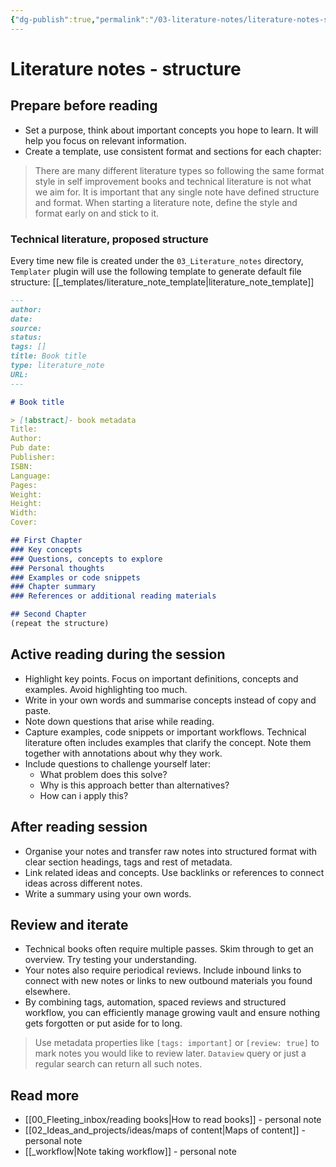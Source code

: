 ```yaml
---
{"dg-publish":true,"permalink":"/03-literature-notes/literature-notes-structure/","title":"Literature notes - structure","tags":["obsidian","index","workflow"]}
---
```



# Literature notes - structure

## Prepare before reading

- Set a purpose, think about important concepts you hope to learn. It will help you focus on relevant information.
- Create a template, use consistent format and sections for each chapter:

>There are many different literature types so following the same format style in self improvement books and technical literature is not what we aim for. It is important that any single note have defined structure and format. When starting a literature note, define the style and format early on and stick to it.

### Technical literature, proposed structure

Every time new file is created under the `03_Literature_notes` directory, `Templater` plugin will use the following template to generate default file structure: [[_templates/literature_note_template\|literature_note_template]]

```md
---
author: 
date: 
source: 
status: 
tags: []
title: Book title
type: literature_note
URL: 
---

# Book title

> [!abstract]- book metadata
Title:
Author:
Pub date:
Publisher:
ISBN:
Language:
Pages:
Weight:
Height:
Width:
Cover:

## First Chapter
### Key concepts
### Questions, concepts to explore
### Personal thoughts
### Examples or code snippets
### Chapter summary
### References or additional reading materials

## Second Chapter
(repeat the structure)
```

## Active reading during the session

- Highlight key points. Focus on important definitions, concepts and examples. Avoid highlighting too much.
- Write in your own words and summarise concepts instead of copy and paste.
- Note down questions that arise while reading.
- Capture examples, code snippets or important workflows. Technical literature often includes examples that clarify the concept. Note them together with annotations about why they work.
- Include questions to challenge yourself later:
  - What problem does this solve?
  - Why is this approach better than alternatives?
  - How can i apply this?

## After reading session

- Organise your notes and transfer raw notes into structured format with clear section headings, tags and rest of metadata.
- Link related ideas and concepts. Use backlinks or references to connect ideas across different notes.
- Write a summary using your own words.

## Review and iterate

- Technical books often require multiple passes. Skim through to get an overview. Try testing your understanding.
- Your notes also require periodical reviews. Include inbound links to connect with new notes or links to new outbound materials you found elsewhere.
- By combining tags, automation, spaced reviews and structured workflow, you can efficiently manage growing vault and ensure nothing gets forgotten or put aside for to long.

>Use metadata properties like `[tags: important]` or `[review: true]` to mark notes you would like to review later. `Dataview` query or just a regular search can return all such notes.

## Read more

- [[00_Fleeting_inbox/reading books\|How to read books]] - personal note
- [[02_Ideas_and_projects/ideas/maps of content\|Maps of content]] - personal note
- [[_workflow\|Note taking workflow]] - personal note

